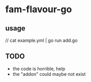 # fam-flavour-go

## usage

// cat example.yml | go run add.go

## TODO

* the code is horrible, help
* the "addon" could maybe not exist
